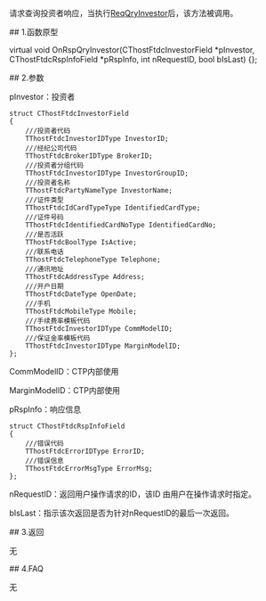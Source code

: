 <p>请求查询投资者响应，当执行<a href="../../CTHOSTFTDCTRADERSPI/REQQRYINVESTOR/">ReqQryInvestor</a>后，该方法被调用。</p>
<span class="anchor" id="a666be16-791a-4d2a-ab55-3aceb1556a7e"></span>
## 1.函数原型
<p>virtual void OnRspQryInvestor(CThostFtdcInvestorField *pInvestor, CThostFtdcRspInfoField *pRspInfo, int nRequestID, bool bIsLast) {};</p>
<span class="anchor" id="178a65d2-fb36-4039-a78f-de9697db4e0a"></span>
## 2.参数
<p>pInvestor：投资者</p>
<pre><code>struct CThostFtdcInvestorField
{
    ///投资者代码
    TThostFtdcInvestorIDType InvestorID;
    ///经纪公司代码
    TThostFtdcBrokerIDType BrokerID;
    ///投资者分组代码
    TThostFtdcInvestorIDType InvestorGroupID;
    ///投资者名称
    TThostFtdcPartyNameType InvestorName;
    ///证件类型
    TThostFtdcIdCardTypeType IdentifiedCardType;
    ///证件号码
    TThostFtdcIdentifiedCardNoType IdentifiedCardNo;
    ///是否活跃
    TThostFtdcBoolType IsActive;
    ///联系电话
    TThostFtdcTelephoneType Telephone;
    ///通讯地址
    TThostFtdcAddressType Address;
    ///开户日期
    TThostFtdcDateType OpenDate;
    ///手机
    TThostFtdcMobileType Mobile;
    ///手续费率模板代码
    TThostFtdcInvestorIDType CommModelID;
    ///保证金率模板代码
    TThostFtdcInvestorIDType MarginModelID;
};
</code></pre>
<p>CommModelID：CTP内部使用</p>
<p>MarginModelID：CTP内部使用</p>
<p>pRspInfo：响应信息</p>
<pre><code>struct CThostFtdcRspInfoField
{
    ///错误代码
    TThostFtdcErrorIDType ErrorID;
    ///错误信息
    TThostFtdcErrorMsgType ErrorMsg;
};
</code></pre>
<p>nRequestID：返回用户操作请求的ID，该ID 由用户在操作请求时指定。</p>
<p>bIsLast：指示该次返回是否为针对nRequestID的最后一次返回。</p>
<span class="anchor" id="42a9e699-e2ce-4035-9c11-26efcf3cbd5d"></span>
## 3.返回
<p>无</p>
<span class="anchor" id="a95643a1-a78a-4017-b339-3b4a08bd6d04"></span>
## 4.FAQ
<p>无</p>
